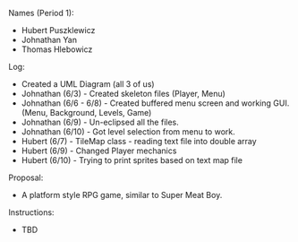 Names (Period 1):
- Hubert Puszklewicz
- Johnathan Yan
- Thomas Hlebowicz

Log:
- Created a UML Diagram (all 3 of us)
- Johnathan (6/3) - Created skeleton files (Player, Menu)
- Johnathan (6/6 - 6/8) - Created buffered menu screen and working GUI. (Menu, Background, Levels, Game)
- Johnathan (6/9) - Un-eclipsed all the files.
- Johnathan (6/10) - Got level selection from menu to work.
- Hubert (6/7) - TileMap class - reading text file into double array
- Hubert (6/9) - Changed Player mechanics
- Hubert (6/10) - Trying to print sprites based on text map file

Proposal:
- A platform style RPG game, similar to Super Meat Boy.

Instructions:
- TBD
